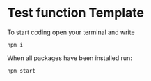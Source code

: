 # Test function Template
To start coding open your terminal and write
```
npm i
```

When all packages have been installed run:
```
npm start
```



